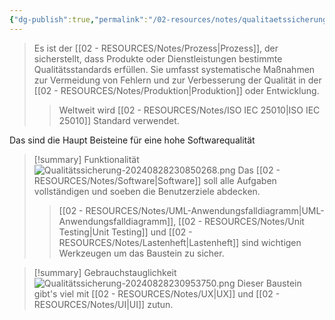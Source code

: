 ```yaml
---
{"dg-publish":true,"permalink":"/02-resources/notes/qualitaetssicherung/","tags":["GFN/LF10","ISO"],"noteIcon":"","updated":"2025-07-12T13:31:41.000+02:00"}
---
```


>Es ist der [[02 - RESOURCES/Notes/Prozess\|Prozess]], der sicherstellt, dass Produkte oder Dienstleistungen bestimmte Qualitätsstandards erfüllen. Sie umfasst systematische Maßnahmen zur Vermeidung von Fehlern und zur Verbesserung der Qualität in der [[02 - RESOURCES/Notes/Produktion\|Produktion]] oder Entwicklung.
>>Weltweit wird  [[02 - RESOURCES/Notes/ISO IEC 25010\|ISO IEC 25010]] Standard verwendet.

Das  sind die Haupt Beisteine für eine hohe Softwarequalität

<style> .container {font-family: sans-serif; text-align: center;} .button-wrapper button {z-index: 1;height: 40px; width: 100px; margin: 10px;padding: 5px;} .excalidraw .App-menu_top .buttonList { display: flex;} .excalidraw-wrapper { height: 800px; margin: 50px; position: relative;} :root[dir="ltr"] .excalidraw .layer-ui__wrapper .zen-mode-transition.App-menu_bottom--transition-left {transform: none;} </style><script src="https://cdn.jsdelivr.net/npm/react@17/umd/react.production.min.js"></script><script src="https://cdn.jsdelivr.net/npm/react-dom@17/umd/react-dom.production.min.js"></script><script type="text/javascript" src="https://cdn.jsdelivr.net/npm/@excalidraw/excalidraw@0/dist/excalidraw.production.min.js"></script><div id="Qualitätssicherung_2024-08-28_2044.04.excalidraw.md1"></div><script>(function(){const InitialData={"type":"excalidraw","version":2,"source":"https://github.com/zsviczian/obsidian-excalidraw-plugin/releases/tag/2.3.0","elements":[{"id":"-OUKGkq1IDoNge_w1eIQS","type":"rectangle","x":-264,"y":-289.6875,"width":730,"height":154,"angle":0,"strokeColor":"#1e1e1e","backgroundColor":"transparent","fillStyle":"solid","strokeWidth":2,"strokeStyle":"solid","roughness":1,"opacity":100,"groupIds":[],"frameId":null,"index":"a1","roundness":{"type":3},"seed":101519113,"version":63,"versionNonce":1699890505,"isDeleted":false,"boundElements":[{"type":"text","id":"W4Ifd5xm"}],"updated":1724870674947,"link":null,"locked":false},{"id":"W4Ifd5xm","type":"text","x":18.800094604492188,"y":-225.1875,"width":164.39981079101562,"height":25,"angle":0,"strokeColor":"#1e1e1e","backgroundColor":"transparent","fillStyle":"solid","strokeWidth":2,"strokeStyle":"solid","roughness":1,"opacity":100,"groupIds":[],"frameId":null,"index":"a2","roundness":null,"seed":1667136679,"version":19,"versionNonce":1401150471,"isDeleted":false,"boundElements":null,"updated":1724870685383,"link":null,"locked":false,"text":"Softwarequalität","rawText":"Softwarequalität","fontSize":20,"fontFamily":5,"textAlign":"center","verticalAlign":"middle","containerId":"-OUKGkq1IDoNge_w1eIQS","originalText":"Softwarequalität","autoResize":true,"lineHeight":1.25},{"id":"JEZhePlti4G20WV_5jmvH","type":"rectangle","x":-237,"y":-134.6875,"width":46,"height":314,"angle":0,"strokeColor":"#1e1e1e","backgroundColor":"transparent","fillStyle":"solid","strokeWidth":2,"strokeStyle":"solid","roughness":1,"opacity":100,"groupIds":[],"frameId":null,"index":"a3","roundness":{"type":3},"seed":241542857,"version":73,"versionNonce":938763687,"isDeleted":false,"boundElements":[],"updated":1724870753381,"link":null,"locked":false},{"type":"rectangle","version":129,"versionNonce":1981250247,"index":"a4","isDeleted":false,"id":"bkoMPjgD0nWpek4mxo_aw","fillStyle":"solid","strokeWidth":2,"strokeStyle":"solid","roughness":1,"opacity":100,"angle":0,"x":-145,"y":-132.6875,"strokeColor":"#1e1e1e","backgroundColor":"transparent","width":46,"height":314,"seed":870127945,"groupIds":[],"frameId":null,"roundness":{"type":3},"boundElements":[],"updated":1724870700900,"link":null,"locked":false},{"type":"rectangle","version":148,"versionNonce":126175497,"index":"a5","isDeleted":false,"id":"7kDeMCjM53KSAPKDNR-Xb","fillStyle":"solid","strokeWidth":2,"strokeStyle":"solid","roughness":1,"opacity":100,"angle":0,"x":-47,"y":-132.6875,"strokeColor":"#1e1e1e","backgroundColor":"transparent","width":46,"height":314,"seed":860173769,"groupIds":[],"frameId":null,"roundness":{"type":3},"boundElements":[],"updated":1724870715510,"link":null,"locked":false},{"type":"rectangle","version":206,"versionNonce":1005141993,"index":"a6","isDeleted":false,"id":"CfG-LKOptIcx7g0gNJ-15","fillStyle":"solid","strokeWidth":2,"strokeStyle":"solid","roughness":1,"opacity":100,"angle":0,"x":45,"y":-130.6875,"strokeColor":"#1e1e1e","backgroundColor":"transparent","width":46,"height":314,"seed":1787663529,"groupIds":[],"frameId":null,"roundness":{"type":3},"boundElements":[],"updated":1724870715510,"link":null,"locked":false},{"type":"rectangle","version":98,"versionNonce":720700807,"index":"a7","isDeleted":false,"id":"8MZJGy6alaHA5Zom8ugmr","fillStyle":"solid","strokeWidth":2,"strokeStyle":"solid","roughness":1,"opacity":100,"angle":0,"x":131,"y":-131.6875,"strokeColor":"#1e1e1e","backgroundColor":"transparent","width":46,"height":314,"seed":531995687,"groupIds":[],"frameId":null,"roundness":{"type":3},"boundElements":[],"updated":1724870727199,"link":null,"locked":false},{"type":"rectangle","version":156,"versionNonce":761838759,"index":"a8","isDeleted":false,"id":"ku5diPefhRKLw51_L57CJ","fillStyle":"solid","strokeWidth":2,"strokeStyle":"solid","roughness":1,"opacity":100,"angle":0,"x":223,"y":-129.6875,"strokeColor":"#1e1e1e","backgroundColor":"transparent","width":46,"height":314,"seed":1998421831,"groupIds":[],"frameId":null,"roundness":{"type":3},"boundElements":[],"updated":1724870727199,"link":null,"locked":false},{"type":"rectangle","version":175,"versionNonce":311988167,"index":"a9","isDeleted":false,"id":"aWAlw1G3q76pjI5oqeaj2","fillStyle":"solid","strokeWidth":2,"strokeStyle":"solid","roughness":1,"opacity":100,"angle":0,"x":321,"y":-129.6875,"strokeColor":"#1e1e1e","backgroundColor":"transparent","width":46,"height":314,"seed":1507589735,"groupIds":[],"frameId":null,"roundness":{"type":3},"boundElements":[],"updated":1724870727199,"link":null,"locked":false},{"type":"rectangle","version":233,"versionNonce":1688272615,"index":"aA","isDeleted":false,"id":"X21r5pXDXDcf3gPx3J86k","fillStyle":"solid","strokeWidth":2,"strokeStyle":"solid","roughness":1,"opacity":100,"angle":0,"x":413,"y":-127.6875,"strokeColor":"#1e1e1e","backgroundColor":"transparent","width":46,"height":314,"seed":1522375047,"groupIds":[],"frameId":null,"roundness":{"type":3},"boundElements":[],"updated":1724870727199,"link":null,"locked":false},{"id":"qN5YvzDq","type":"text","x":-277.9909204224642,"y":18.396605094623794,"width":133.23985290527344,"height":25,"angle":4.718345504082636,"strokeColor":"#1e1e1e","backgroundColor":"transparent","fillStyle":"solid","strokeWidth":2,"strokeStyle":"solid","roughness":1,"opacity":100,"groupIds":[],"frameId":null,"index":"aB","roundness":null,"seed":1264649449,"version":224,"versionNonce":1127065513,"isDeleted":false,"boundElements":null,"updated":1724871177632,"link":null,"locked":false,"text":"Kompatibilität","rawText":"Kompatibilität","fontSize":20,"fontFamily":5,"textAlign":"left","verticalAlign":"top","containerId":null,"originalText":"Kompatibilität","autoResize":true,"lineHeight":1.25},{"id":"00gHfHoh","type":"text","x":-167.42145567217568,"y":27.92449328315695,"width":95.73989868164062,"height":25,"angle":4.718203980285006,"strokeColor":"#1e1e1e","backgroundColor":"transparent","fillStyle":"solid","strokeWidth":2,"strokeStyle":"solid","roughness":1,"opacity":100,"groupIds":[],"frameId":null,"index":"aC","roundness":null,"seed":620924519,"version":303,"versionNonce":1939939783,"isDeleted":false,"boundElements":null,"updated":1724871188339,"link":null,"locked":false,"text":"Sicherheit","rawText":"Sicherheit","fontSize":20,"fontFamily":5,"textAlign":"left","verticalAlign":"top","containerId":null,"originalText":"Sicherheit","autoResize":true,"lineHeight":1.25},{"id":"qwayWCU0","type":"text","x":-100.44788742687058,"y":21.946037307651522,"width":147.4598388671875,"height":25,"angle":4.723666765119981,"strokeColor":"#1e1e1e","backgroundColor":"transparent","fillStyle":"solid","strokeWidth":2,"strokeStyle":"solid","roughness":1,"opacity":100,"groupIds":[],"frameId":null,"index":"aD","roundness":null,"seed":823123847,"version":331,"versionNonce":1238642825,"isDeleted":false,"boundElements":null,"updated":1724871205066,"link":null,"locked":false,"text":"Zuverlässigkeit","rawText":"Zuverlässigkeit","fontSize":20,"fontFamily":5,"textAlign":"left","verticalAlign":"top","containerId":null,"originalText":"Zuverlässigkeit","autoResize":true,"lineHeight":1.25},{"id":"uwhiPmfx","type":"text","x":-39.08834300800669,"y":17.648748025271743,"width":213.35980224609375,"height":25,"angle":4.716949802846495,"strokeColor":"#1e1e1e","backgroundColor":"transparent","fillStyle":"solid","strokeWidth":2,"strokeStyle":"solid","roughness":1,"opacity":100,"groupIds":[],"frameId":null,"index":"aE","roundness":null,"seed":1292229385,"version":280,"versionNonce":1637717511,"isDeleted":false,"boundElements":null,"updated":1724871215404,"link":null,"locked":false,"text":"Gebrauchstauglichkeit","rawText":"Gebrauchstauglichkeit","fontSize":20,"fontFamily":5,"textAlign":"left","verticalAlign":"top","containerId":null,"originalText":"Gebrauchstauglichkeit","autoResize":true,"lineHeight":1.25},{"id":"YNT6kiL5","type":"text","x":88.67900008748094,"y":17.661160118314,"width":137.67984008789062,"height":25,"angle":4.725999103093382,"strokeColor":"#1e1e1e","backgroundColor":"transparent","fillStyle":"solid","strokeWidth":2,"strokeStyle":"solid","roughness":1,"opacity":100,"groupIds":[],"frameId":null,"index":"aF","roundness":null,"seed":2034243623,"version":284,"versionNonce":730299559,"isDeleted":false,"boundElements":null,"updated":1724871231913,"link":null,"locked":false,"text":"Funktionalität","rawText":"Funktionalität","fontSize":20,"fontFamily":5,"textAlign":"left","verticalAlign":"top","containerId":null,"originalText":"Funktionalität","autoResize":true,"lineHeight":1.25},{"id":"rv3pDFEx","type":"text","x":189.60240090468704,"y":-2.449336022516718,"width":115.27989196777344,"height":25,"angle":4.7110840480575185,"strokeColor":"#1e1e1e","backgroundColor":"transparent","fillStyle":"solid","strokeWidth":2,"strokeStyle":"solid","roughness":1,"opacity":100,"groupIds":[],"frameId":null,"index":"aG","roundness":null,"seed":67259495,"version":252,"versionNonce":1506316551,"isDeleted":false,"boundElements":null,"updated":1724871242904,"link":null,"locked":false,"text":"Wartbarkeit","rawText":"Wartbarkeit","fontSize":20,"fontFamily":5,"textAlign":"left","verticalAlign":"top","containerId":null,"originalText":"Wartbarkeit","autoResize":true,"lineHeight":1.25},{"id":"VjLb9zaZ","type":"text","x":275.40976862423804,"y":5.481774746068709,"width":138.25985717773438,"height":25,"angle":4.715120036394446,"strokeColor":"#1e1e1e","backgroundColor":"transparent","fillStyle":"solid","strokeWidth":2,"strokeStyle":"solid","roughness":1,"opacity":100,"groupIds":[],"frameId":null,"index":"aH","roundness":null,"seed":1066311495,"version":276,"versionNonce":1041536041,"isDeleted":false,"boundElements":null,"updated":1724871254312,"link":null,"locked":false,"text":"Portierbarkeit","rawText":"Portierbarkeit","fontSize":20,"fontFamily":5,"textAlign":"left","verticalAlign":"top","containerId":null,"originalText":"Portierbarkeit","autoResize":true,"lineHeight":1.25},{"id":"llAcjcnb","type":"text","x":379.946352919416,"y":11.762065178080377,"width":111.21989440917969,"height":25,"angle":4.710312889159182,"strokeColor":"#1e1e1e","backgroundColor":"transparent","fillStyle":"solid","strokeWidth":2,"strokeStyle":"solid","roughness":1,"opacity":100,"groupIds":[],"frameId":null,"index":"aI","roundness":null,"seed":102975049,"version":210,"versionNonce":2103198727,"isDeleted":false,"boundElements":null,"updated":1724871261266,"link":null,"locked":false,"text":"Performanz","rawText":"Performanz","fontSize":20,"fontFamily":5,"textAlign":"left","verticalAlign":"top","containerId":null,"originalText":"Performanz","autoResize":true,"lineHeight":1.25},{"id":"tEz4IEFMI82XiTvLOkU2G","type":"freedraw","x":-132,"y":-191.6875,"width":343,"height":169,"angle":0,"strokeColor":"#1e1e1e","backgroundColor":"transparent","fillStyle":"solid","strokeWidth":2,"strokeStyle":"solid","roughness":1,"opacity":100,"groupIds":[],"frameId":null,"index":"a0","roundness":null,"seed":1153097223,"version":32,"versionNonce":482114601,"isDeleted":true,"boundElements":null,"updated":1724870668648,"link":null,"locked":false,"points":[[0,0],[24,41],[29,49],[51,76],[87,111],[128,139],[162,158],[196,167],[228,169],[272,167],[306,160],[324,154],[334,147],[341,133],[343,115],[340,93],[331,80],[306,62],[269,44],[219,31],[193,29],[156,28],[121,31],[88,40],[66,44],[50,48],[46,50],[45,50],[45,50]],"pressures":[],"simulatePressure":true,"lastCommittedPoint":[45,50]},{"id":"IIJf9PLJ","type":"text","x":-218,"y":9.8125,"width":8,"height":25,"angle":0,"strokeColor":"#1e1e1e","backgroundColor":"transparent","fillStyle":"solid","strokeWidth":2,"strokeStyle":"solid","roughness":1,"opacity":100,"groupIds":[],"frameId":null,"index":"a3V","roundness":null,"seed":930804807,"version":3,"versionNonce":2143754439,"isDeleted":true,"boundElements":null,"updated":1724870753383,"link":null,"locked":false,"text":"","rawText":"","fontSize":20,"fontFamily":5,"textAlign":"center","verticalAlign":"middle","containerId":"JEZhePlti4G20WV_5jmvH","originalText":"","autoResize":true,"lineHeight":1.25}],"appState":{"theme":"dark","viewBackgroundColor":"#ffffff","currentItemStrokeColor":"#1e1e1e","currentItemBackgroundColor":"transparent","currentItemFillStyle":"solid","currentItemStrokeWidth":2,"currentItemStrokeStyle":"solid","currentItemRoughness":1,"currentItemOpacity":100,"currentItemFontFamily":5,"currentItemFontSize":20,"currentItemTextAlign":"left","currentItemStartArrowhead":null,"currentItemEndArrowhead":"arrow","scrollX":403.39647165726467,"scrollY":439.25105438600394,"zoom":{"value":1.1280079967565835},"currentItemRoundness":"round","gridSize":null,"gridColor":{"Bold":"#C9C9C9","Regular":"#EDEDED"},"currentStrokeOptions":null,"previousGridSize":null,"frameRendering":{"enabled":true,"clip":true,"name":true,"outline":true},"objectsSnapModeEnabled":false},"files":{}};InitialData.scrollToContent=true;App=()=>{const e=React.useRef(null),t=React.useRef(null),[n,i]=React.useState({width:void 0,height:void 0});return React.useEffect(()=>{i({width:t.current.getBoundingClientRect().width,height:t.current.getBoundingClientRect().height});const e=()=>{i({width:t.current.getBoundingClientRect().width,height:t.current.getBoundingClientRect().height})};return window.addEventListener("resize",e),()=>window.removeEventListener("resize",e)},[t]),React.createElement(React.Fragment,null,React.createElement("div",{className:"excalidraw-wrapper",ref:t},React.createElement(ExcalidrawLib.Excalidraw,{ref:e,width:n.width,height:n.height,initialData:InitialData,viewModeEnabled:!0,zenModeEnabled:!0,gridModeEnabled:!1})))},excalidrawWrapper=document.getElementById("Qualitätssicherung_2024-08-28_2044.04.excalidraw.md1");ReactDOM.render(React.createElement(App),excalidrawWrapper);})();</script>

>[!summary] Funktionalität
>![Qualitätssicherung-20240828230850268.png](/img/user/02%20-%20RESOURCES/Files/IMG/Qualit%C3%A4tssicherung-20240828230850268.png)
>Das [[02 - RESOURCES/Notes/Software\|Software]] soll alle Aufgaben vollständigen und soeben die Benutzerziele abdecken.
>>[[02 - RESOURCES/Notes/UML-Anwendungsfalldiagramm\|UML-Anwendungsfalldiagramm]], [[02 - RESOURCES/Notes/Unit Testing\|Unit Testing]] und [[02 - RESOURCES/Notes/Lastenheft\|Lastenheft]] sind wichtigen Werkzeugen um das Baustein zu  sicher.

>[!summary] Gebrauchstauglichkeit
>![Qualitätssicherung-20240828230953750.png](/img/user/02%20-%20RESOURCES/Files/IMG/Qualit%C3%A4tssicherung-20240828230953750.png)
Dieser Baustein gibt's viel mit [[02 - RESOURCES/Notes/UX\|UX]] und [[02 - RESOURCES/Notes/UI\|UI]] zutun.
